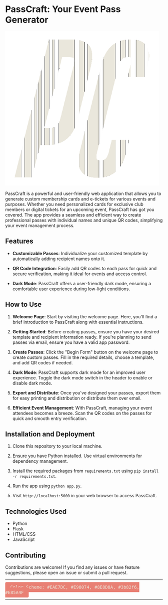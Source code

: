 # PassCraft: Your Event Pass Generator

![PassCraft](./PassCraft/static/logos/logo1.png)

PassCraft is a powerful and user-friendly web application that allows you to generate custom membership cards and e-tickets for various events and purposes. Whether you need personalized cards for exclusive club members or digital tickets for an upcoming event, PassCraft has got you covered. The app provides a seamless and efficient way to create professional passes with individual names and unique QR codes, simplifying your event management process.

## Features

- **Customizable Passes**: Individualize your customized template by automatically adding recipient names onto it.

- **QR Code Integration**: Easily add QR codes to each pass for quick and secure verification, making it ideal for events and access control.

- **Dark Mode**: PassCraft offers a user-friendly dark mode, ensuring a comfortable user experience during low-light conditions.

## How to Use

1. **Welcome Page**: Start by visiting the welcome page. Here, you'll find a brief introduction to PassCraft along with essential instructions.

2. **Getting Started**: Before creating passes, ensure you have your desired template and recipient information ready. If you're planning to send passes via email, ensure you have a valid app password.

3. **Create Passes**: Click the "Begin Form" button on the welcome page to create custom passes. Fill in the required details, choose a template, and add QR codes if needed.

4. **Dark Mode**: PassCraft supports dark mode for an improved user experience. Toggle the dark mode switch in the header to enable or disable dark mode.

5. **Export and Distribute**: Once you've designed your passes, export them for easy printing and distribution or distribute them over email.

6. **Efficient Event Management**: With PassCraft, managing your event attendees becomes a breeze. Scan the QR codes on the passes for quick and smooth entry verification.

## Installation and Deployment

1. Clone this repository to your local machine.

2. Ensure you have Python installed. Use virtual environments for dependency management.

3. Install the required packages from `requirements.txt` using `pip install -r requirements.txt`.

4. Run the app using `python app.py`.

5. Visit `http://localhost:5000` in your web browser to access PassCraft.

## Technologies Used

- Python
- Flask
- HTML/CSS
- JavaScript

## Contributing

Contributions are welcome! If you find any issues or have feature suggestions, please open an issue or submit a pull request.

---

<kbd style="background-color: #E98074; color: #EAE7DC; padding: 8px 16px; border-radius: 4px; font-size: 14px;">Color Scheme: #EAE7DC, #E98074, #8E8D8A, #3b82f6, #E85A4F</kbd>

---
